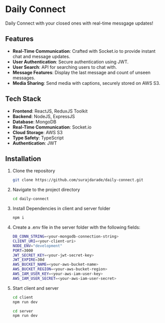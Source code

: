 # Daily Connect

Daily Connect with your closed ones with real-time messgage updates!

## Features

- **Real-Time Communication**: Crafted with Socket.io to provide instant chat and message updates.
- **User Authentication**: Secure authentication using JWT.
- **User Search**: API for searching users to chat with.
- **Message Features**: Display the last message and count of unseen messages.
- **Media Sharing**: Send media with captions, securely stored on AWS S3.

## Tech Stack

- **Frontend**: ReactJS, ReduxJS Toolkit
- **Backend**: NodeJS, ExpressJS
- **Database**: MongoDB
- **Real-Time Communication**: Socket.io
- **Cloud Storage**: AWS S3
- **Type Safety**: TypeScript
- **Authentication**: JWT

## Installation

1. Clone the repository
   ```sh
   git clone https://github.com/surajdarade/daily-connect.git

2. Navigate to the project directory
   ```sh
   cd daily-connect

3. Install Dependencies in client and server folder
    ```sh
    npm i

4. Create a .env file in the server folder with the following fields:
    ```sh
    DB_CONN_STRING=<your-mongodb-connection-string>
    CLIENT_URI=<your-client-uri>
    NODE_ENV="development"
    PORT=3000
    JWT_SECRET_KEY=<your-jwt-secret-key>
    JWT_EXPIRE=30d
    AWS_BUCKET_NAME=<your-aws-bucket-name>
    AWS_BUCKET_REGION=<your-aws-bucket-region>
    AWS_IAM_USER_KEY=<your-aws-iam-user-key>
    AWS_IAM_USER_SECRET=<your-aws-iam-user-secret>

5. Start client and server
    ```sh
    cd client
    npm run dev

    cd server
    npm run dev
